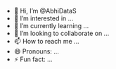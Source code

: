 - 👋 Hi, I’m @AbhiDataS
- 👀 I’m interested in ...
- 🌱 I’m currently learning ...
- 💞️ I’m looking to collaborate on ...
- 📫 How to reach me ...
- 😄 Pronouns: ...
- ⚡ Fun fact: ...

<!---
AbhiDataS/AbhiDataS is a ✨ special ✨ repository because its `README.md` (this file) appears on your GitHub profile.
You can click the Preview link to take a look at your changes.
--->
